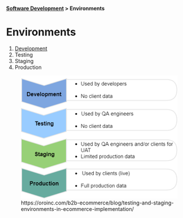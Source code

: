 #### [Software Development](../README.md) > Environments

# Environments 

1. [Development](environments-development.md)
2. Testing
3. Staging
4. Production





<figure>
	<img src="../Assets/software-environments.png">
	<figcaption align="left">
		https://oroinc.com/b2b-ecommerce/blog/testing-and-staging-environments-in-ecommerce-implementation/
	</figcaption>
</figure>

